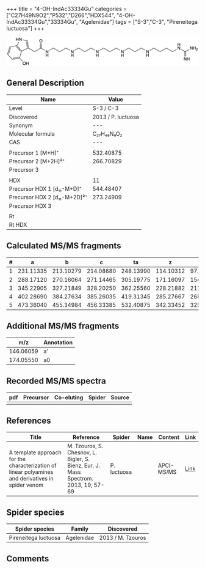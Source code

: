 +++
title = "4-OH-IndAc33334Gu"
categories = ["C27H49N9O2","P532","D266","HDX544",
"4-OH-IndAc33334Gu","33334Gu",
"Agelenidae"]
tags = ["S-3","C-3",
"Pireneitega luctuosa"]
+++

![](/img/4-OH-IndAc33334Gu.png)

## General Description

| Name                         | Value              |
|------------------------------|--------------------|
| Level                        | S-3 / C-3                 |
| Discovered                   | 2013 / P. luctuosa |
| Synonym                      | ---                |
| Molecular formula            | C₂₇H₄₉N₉O₂         |
| CAS                          | ---                |
|                              |                    |
| Precursor 1 [M+H]⁺           | 532.40875          |
| Precursor 2 [M+2H]²⁺         | 266.70829          |
| Precursor 3                  |                    |
|                              |                    |
| HDX                          | 11                 |
| Precursor HDX 1 [d₁₁-M+D]⁺   | 544.48407          |
| Precursor HDX 2 [d₁₁-M+2D]²⁺ | 273.24909          |
| Precursor HDX 3              |                    |
|                              |                    |
| Rt                           |                    |
| Rt HDX                       |                    |

## Calculated MS/MS fragments

| # | a         | b         | c         | ta        | z         | y         | tz        |
|---|-----------|-----------|-----------|-----------|-----------|-----------|-----------|
| 1 | 231.11335 | 213.10279 | 214.08680 | 248.13990 | 114.10312 | 97.07657  | 131.12967 |
| 2 | 288.17120 | 270.16064 | 271.14465 | 305.19775 | 171.16097 | 154.13442 | 188.18752 |
| 3 | 345.22905 | 327.21849 | 328.20250 | 362.25560 | 228.21882 | 211.19227 | 245.24537 |
| 4 | 402.28690 | 384.27634 | 385.26035 | 419.31345 | 285.27667 | 268.25012 | 302.30322 |
| 5 | 473.36040 | 455.34984 | 456.33385 | 532.40875 | 342.33452 | 325.30797 | 359.36107 |

## Additional MS/MS fragments

| m/z       | Annotation |
|-----------|------------|
| 146.06059    | a'   |
| 174.05550    | a0   |

## Recorded MS/MS spectra

| pdf | Precursor | Co-eluting | Spider | Source |
|-----|-----------|------------|--------|--------|
|     |           |            |        |        |

## References

| Title                                                                                             | Reference                                                                           | Spider      | Name | Content    | Link                                                       |
|---------------------------------------------------------------------------------------------------|-------------------------------------------------------------------------------------|-------------|------|------------|------------------------------------------------------------|
| A template approach for the characterization of linear polyamines and derivatives in spider venom | M. Tzouros, S. Chesnov, L. Bigler, S. Bienz, Eur. J. Mass Spectrom. 2013, 19, 57-69 | P. luctuosa |      | APCI-MS/MS | [Link](https://journals.sagepub.com/doi/10.1255/ejms.1213) |

## Spider species

| Spider species       | Family     | Discovered        |
|----------------------|------------|-------------------|
| Pireneitega luctuosa | Agelenidae | 2013 / M. Tzouros |

## Comments